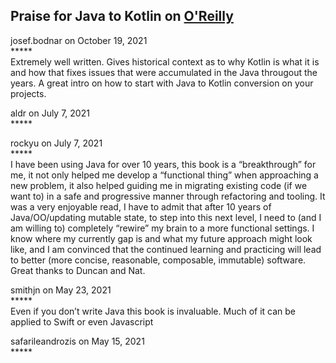 ## Praise for Java to Kotlin on [O'Reilly](https://learning.oreilly.com/library/view/java-to-kotlin/9781492082262/)

josef.bodnar on October 19, 2021<br />
\*\*\*\*\*<br />
Extremely well written. Gives historical context as to why Kotlin is what it is and how that fixes issues that were accumulated in the Java througout the years. A great intro on how to start with Java to Kotlin conversion on your projects.

aldr on July 7, 2021<br />
\*\*\*\*\* <br />

rockyu on July 7, 2021<br />
\*\*\*\*\* <br />
I have been using Java for over 10 years, this book is a “breakthrough” for me, it not only helped me develop a “functional thing” when approaching a new problem, it also helped guiding me in migrating existing code (if we want to) in a safe and progressive manner through refactoring and tooling. It was a very enjoyable read, I have to admit that after 10 years of Java/OO/updating mutable state, to step into this next level, I need to (and I am willing to) completely “rewire” my brain to a more functional settings. I know where my currently gap is and what my future approach might look like, and I am convinced that the continued learning and practicing will lead to better (more concise, reasonable, composable, immutable) software. Great thanks to Duncan and Nat.

smithjn on May 23, 2021<br />
\*\*\*\*\* <br />
Even if you don’t write Java this book is invaluable. Much of it can be applied to Swift or even Javascript

safarileandrozis on May 15, 2021<br />
\*\*\*\*\* 
